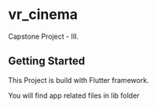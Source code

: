 # vr_cinema

Capstone Project - III.

## Getting Started

This Project is build with Flutter framework.

You will find app related files in lib folder
